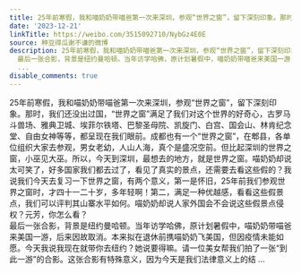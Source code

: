 ```yaml
---
title: 25年前寒假，我和喵奶奶带喵爸第一次来深圳，参观“世界之窗”，留下深刻印象。那时，我们还没出过国，“世界之窗”满足了我们对这个世界的好奇心，古罗马斗兽场...
date: '2023-12-21'
linkTitle: https://weibo.com/3515092710/NybGz4E0E
source: 种豆得瓜谢不谦的微博
description: 25年前寒假，我和喵奶奶带喵爸第一次来深圳，参观“世界之窗”，留下深刻印象。那时，我们还没出过国，“世界之窗”满足了我们对这个世界的好奇心，古罗马斗兽场、雅典卫城、埃菲尔铁塔、巴黎圣母院、凯旋门、白宫、国会山、林肯纪念堂、自由女神等等，都呈现在我们眼前。成都也有一个“世界之窗”，在郫县，各单位组织大家去参观，男女老幼，人山人海，真个是盛况空前。但比起深圳的世界之窗，小巫见大巫。所以，今天到深圳，最想去的地方，就是世界之窗。喵奶奶却说太可笑了，好多国家我们都去过了，看见了真实的景点，还需要去看这些假的？我说我们今天去复习一下世界之窗，有两个意义，第一是怀旧，25年前我们参观世界之窗时，才四十一二十岁，多年轻啊！第二，满足一种优越感，看看这些假景点，我们可以评判其山寨水平如何。喵奶奶却说人家外国会不会说这些假景点侵权？元芳，你怎么看？<br>
  最后一张合影，背景是纽约曼哈顿。当年访学哈佛，原计划暑假中，喵奶奶带喵爸来美国一游，后来因故取消。本来拟在退休前携喵奶奶飞美国，但因疫情未能如愿。今天我说我现在就带你去纽约？她说要得嘛。请一位美女帮我们拍了一张“到此一游”的合影。这张合影有特殊意义，因为今天是我们法律意义上的结
  ...
disable_comments: true
---
```

25年前寒假，我和喵奶奶带喵爸第一次来深圳，参观“世界之窗”，留下深刻印象。那时，我们还没出过国，“世界之窗”满足了我们对这个世界的好奇心，古罗马斗兽场、雅典卫城、埃菲尔铁塔、巴黎圣母院、凯旋门、白宫、国会山、林肯纪念堂、自由女神等等，都呈现在我们眼前。成都也有一个“世界之窗”，在郫县，各单位组织大家去参观，男女老幼，人山人海，真个是盛况空前。但比起深圳的世界之窗，小巫见大巫。所以，今天到深圳，最想去的地方，就是世界之窗。喵奶奶却说太可笑了，好多国家我们都去过了，看见了真实的景点，还需要去看这些假的？我说我们今天去复习一下世界之窗，有两个意义，第一是怀旧，25年前我们参观世界之窗时，才四十一二十岁，多年轻啊！第二，满足一种优越感，看看这些假景点，我们可以评判其山寨水平如何。喵奶奶却说人家外国会不会说这些假景点侵权？元芳，你怎么看？<br> 最后一张合影，背景是纽约曼哈顿。当年访学哈佛，原计划暑假中，喵奶奶带喵爸来美国一游，后来因故取消。本来拟在退休前携喵奶奶飞美国，但因疫情未能如愿。今天我说我现在就带你去纽约？她说要得嘛。请一位美女帮我们拍了一张“到此一游”的合影。这张合影有特殊意义，因为今天是我们法律意义上的结 ...